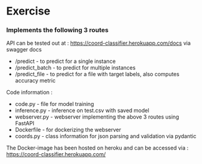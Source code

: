 # Exercise

### Implements the following 3 routes 
API can be tested out at :  https://coord-classifier.herokuapp.com/docs via swagger docs 
 - /predict - to predict for a single instance 
 - /predict_batch - to predict for multiple instances
 - /predict_file - to predict for a file with target labels, also computes accuracy metric 

Code information :

 - code.py  - file for model training 
 - inference.py - inference on test.csv with saved model
 - webserver.py - webserver implementing the above 3 routes using FastAPI
 - Dockerfile - for dockerizing the webserver
 - coords.py - class information for json parsing and validation via pydantic 
 
The Docker-image has been hosted on heroku and can be accessed via : https://coord-classifier.herokuapp.com/
